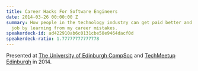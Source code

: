 ```yaml
---
title: Career Hacks For Software Engineers
date: 2014-03-26 00:00:00 Z
summary: How people in the technology industry can get paid better and get their dream
  job by learning from my career mistakes.
speakerdeck-id: ad422910ab6c0131cbe50e9464dacf0d
speakerdeck-ratio: 1.77777777777778
---
```


Presented at [The University of Edinburgh CompSoc](https://comp-soc.com/) and [TechMeetup Edinburgh](http://techmeetup.co.uk/) in 2014.
